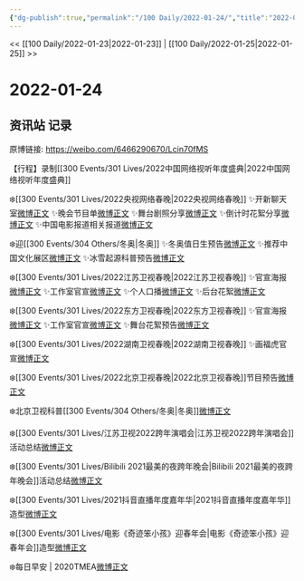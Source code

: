 ```yaml
---
{"dg-publish":true,"permalink":"/100 Daily/2022-01-24/","title":"2022-01-24","created":"2022-12-22T16:20:02.000+08:00","updated":"2023-04-11T14:46:34.989+08:00"}
---
```



<< [[100 Daily/2022-01-23\|2022-01-23]] | [[100 Daily/2022-01-25\|2022-01-25]] >>

# 2022-01-24

## 资讯站 记录

原博链接: https://weibo.com/6466290670/Lcin70fMS

【行程】录制[[300 Events/301 Lives/2022中国网络视听年度盛典\|2022中国网络视听年度盛典]]

❄️[[300 Events/301 Lives/2022央视网络春晚\|2022央视网络春晚]]
✨开新聊天室[微博正文](https://m.weibo.cn/6466290670/4729172791921410)
✨晚会节目单[微博正文](https://m.weibo.cn/6466290670/4729199040139304)
✨舞台剧照分享[微博正文](https://m.weibo.cn/6466290670/4729241030102695)
✨倒计时花絮分享[微博正文](https://m.weibo.cn/6466290670/4729242900498014)
✨中国电影报道相关报道[微博正文](https://m.weibo.cn/6466290670/4729271191084269)

❄️迎[[300 Events/304 Others/冬奥\|冬奥]]
✨冬奥值日生预告[微博正文](https://m.weibo.cn/6466290670/4729283161363523)
✨推荐中国文化展区[微博正文](https://m.weibo.cn/6466290670/4729298440689867)
✨冰雪起源科普预告[微博正文](https://m.weibo.cn/6466290670/4729266023173742)

❄️[[300 Events/301 Lives/2022江苏卫视春晚\|2022江苏卫视春晚]]
✨官宣海报[微博正文](https://m.weibo.cn/6466290670/4729111865721569)
✨工作室官宣[微博正文](https://m.weibo.cn/6466290670/4729110946910386)
✨个人口播[微博正文](https://m.weibo.cn/6466290670/4729111396749679)
✨后台花絮[微博正文](https://m.weibo.cn/6466290670/4729112248453853)

❄️[[300 Events/301 Lives/2022东方卫视春晚\|2022东方卫视春晚]]
✨官宣海报[微博正文](https://m.weibo.cn/6466290670/4729119475241013)
✨工作室官宣[微博正文](https://m.weibo.cn/6466290670/4729119730568972)
✨舞台花絮预告[微博正文](https://m.weibo.cn/6466290670/4729128425622609)

❄️[[300 Events/301 Lives/2022湖南卫视春晚\|2022湖南卫视春晚]]
✨画福虎官宣[微博正文](https://m.weibo.cn/6466290670/4729148302691655)

❄️[[300 Events/301 Lives/2022北京卫视春晚\|2022北京卫视春晚]]节目预告[微博正文](https://m.weibo.cn/6466290670/4729140043842236)

❄️北京卫视科普[[300 Events/304 Others/冬奥\|冬奥]][微博正文](https://m.weibo.cn/6466290670/4729129599244052)

❄️[[300 Events/301 Lives/江苏卫视2022跨年演唱会\|江苏卫视2022跨年演唱会]]活动总结[微博正文](https://m.weibo.cn/6466290670/4729170611145335)

❄️[[300 Events/301 Lives/Bilibili 2021最美的夜跨年晚会\|Bilibili 2021最美的夜跨年晚会]]活动总结[微博正文](https://m.weibo.cn/6466290670/4729275149718620)

❄️[[300 Events/301 Lives/2021抖音直播年度嘉年华\|2021抖音直播年度嘉年华]]造型[微博正文](https://m.weibo.cn/6466290670/4729082892255796)

❄️[[300 Events/301 Lives/电影《奇迹笨小孩》迎春年会\|电影《奇迹笨小孩》迎春年会]]造型[微博正文](https://m.weibo.cn/6466290670/4729084166801048)

❄️每日早安 | 2020TMEA[微博正文](https://m.weibo.cn/6466290670/4729074926485509)
